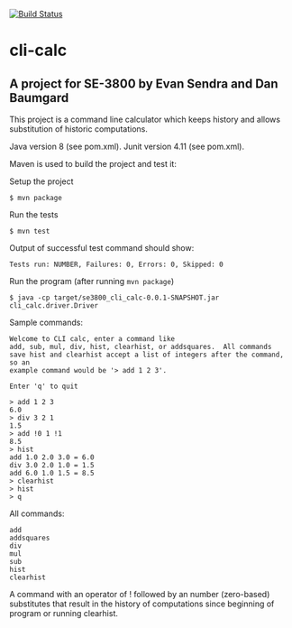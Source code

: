 [![Build Status](https://travis-ci.org/evansendra/se3800-cli-calc.svg?branch=master)](https://travis-ci.org/evansendra/se3800-cli-calc)

# cli-calc 

## A project for SE-3800 by Evan Sendra and Dan Baumgard

This project is a command line calculator which keeps history and allows substitution of historic computations.

Java version 8 (see pom.xml).
Junit version 4.11 (see pom.xml).

Maven is used to build the project and test it:

Setup the project

    $ mvn package
    
Run the tests

    $ mvn test

Output of successful test command should show:
	
	Tests run: NUMBER, Failures: 0, Errors: 0, Skipped: 0
    
Run the program (after running `mvn package`)

    $ java -cp target/se3800_cli_calc-0.0.1-SNAPSHOT.jar cli_calc.driver.Driver
    
Sample commands:

    Welcome to CLI calc, enter a command like 
    add, sub, mul, div, hist, clearhist, or addsquares.  All commands 
    save hist and clearhist accept a list of integers after the command, so an 
    example command would be '> add 1 2 3'.
    
    Enter 'q' to quit
    
    > add 1 2 3
    6.0
    > div 3 2 1
    1.5
    > add !0 1 !1
    8.5
    > hist
    add 1.0 2.0 3.0 = 6.0
    div 3.0 2.0 1.0 = 1.5
    add 6.0 1.0 1.5 = 8.5
    > clearhist
    > hist
    > q
    
All commands:

	add
	addsquares
	div
	mul
	sub
	hist
	clearhist

A command with an operator of ! followed by an number (zero-based) substitutes that result in the history of computations since beginning of program or running clearhist.

